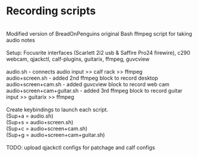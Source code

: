 # Recording scripts<br/>
<br />
Modified version of BreadOnPenguins original Bash ffmpeg script for taking audio notes<br />
<br />
Setup: Focusrite interfaces (Scarlett 2i2 usb & Saffire Pro24 firewire), c290 webcam, qjackctl, calf-plugins, guitarix, ffmpeg, guvcview<br />
<br />
audio.sh - connects audio input >> calf rack >> ffmpeg<br />
audio+screen.sh - added 2nd ffmpeg block to record desktop<br />
audio+screen+cam.sh - added guvcview block to record web cam<br />
audio+screen+cam+guitar.sh - added 3rd ffmpeg block to record guitar input >> guitarix >> ffmpeg<br />
<br />
Create keybindings to launch each script.<br />
(Sup+a = audio.sh)<br />
(Sup+s = audio+screen.sh)<br />
(Sup+c = audio+screen+cam.sh)<br />
(Sup+g = audio+screen+cam+guitar.sh)<br />
<br />
TODO: upload qjackctl configs for patchage and calf configs<br />
<br />
